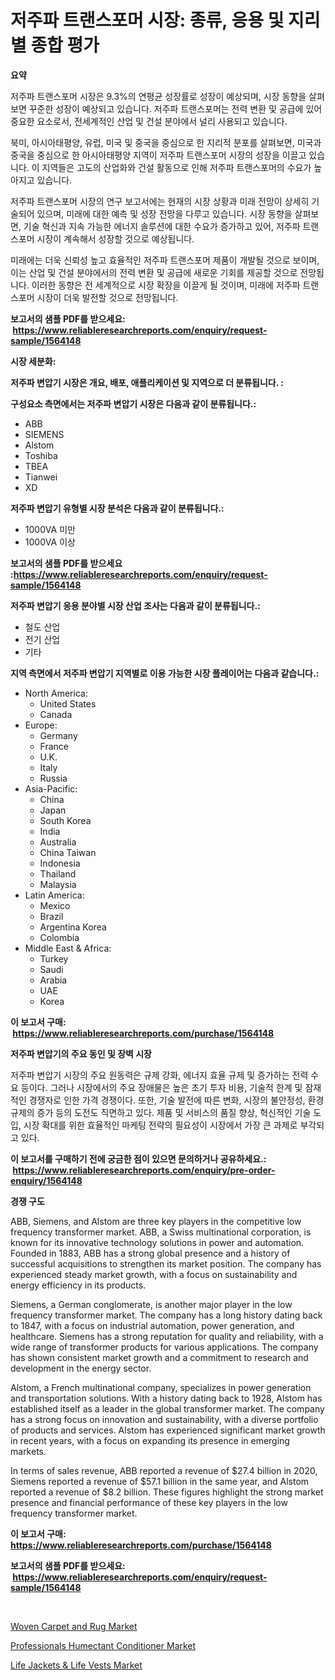 <p><h1>저주파 트랜스포머 시장: 종류, 응용 및 지리별 종합 평가</h1></p><p><strong>요약</strong></p>
<p><p>저주파 트랜스포머 시장은 9.3%의 연평균 성장률로 성장이 예상되며, 시장 동향을 살펴보면 꾸준한 성장이 예상되고 있습니다. 저주파 트랜스포머는 전력 변환 및 공급에 있어 중요한 요소로서, 전세계적인 산업 및 건설 분야에서 널리 사용되고 있습니다.</p><p>북미, 아시아태평양, 유럽, 미국 및 중국을 중심으로 한 지리적 분포를 살펴보면, 미국과 중국을 중심으로 한 아시아태평양 지역이 저주파 트랜스포머 시장의 성장을 이끌고 있습니다. 이 지역들은 고도의 산업화와 건설 활동으로 인해 저주파 트랜스포머의 수요가 높아지고 있습니다.</p><p>저주파 트랜스포머 시장의 연구 보고서에는 현재의 시장 상황과 미래 전망이 상세히 기술되어 있으며, 미래에 대한 예측 및 성장 전망을 다루고 있습니다. 시장 동향을 살펴보면, 기술 혁신과 지속 가능한 에너지 솔루션에 대한 수요가 증가하고 있어, 저주파 트랜스포머 시장이 계속해서 성장할 것으로 예상됩니다.</p><p>미래에는 더욱 신뢰성 높고 효율적인 저주파 트랜스포머 제품이 개발될 것으로 보이며, 이는 산업 및 건설 분야에서의 전력 변환 및 공급에 새로운 기회를 제공할 것으로 전망됩니다. 이러한 동향은 전 세계적으로 시장 확장을 이끌게 될 것이며, 미래에 저주파 트랜스포머 시장이 더욱 발전할 것으로 전망됩니다.</p></p>
<p><strong>보고서의 샘플 PDF를 받으세요: &nbsp;<a href="https://www.reliableresearchreports.com/enquiry/request-sample/1564148">https://www.reliableresearchreports.com/enquiry/request-sample/1564148</a></strong></p>
<p><strong>시장 세분화:</strong></p>
<p><strong> 저주파 변압기 시장은 개요, 배포, 애플리케이션 및 지역으로 더 분류됩니다. :</strong></p>
<p><strong>구성요소 측면에서는 저주파 변압기 시장은 다음과 같이 분류됩니다.:</strong></p>
<p><ul><li>ABB</li><li>SIEMENS</li><li>Alstom</li><li>Toshiba</li><li>TBEA</li><li>Tianwei</li><li>XD</li></ul></p>
<p><strong> 저주파 변압기 유형별 시장 분석은 다음과 같이 분류됩니다.:</strong></p>
<p><ul><li>1000VA 미만</li><li>1000VA 이상</li></ul></p>
<p><strong>보고서의 샘플 PDF를 받으세요 :<a href="https://www.reliableresearchreports.com/enquiry/request-sample/1564148">https://www.reliableresearchreports.com/enquiry/request-sample/1564148</a></strong></p>
<p><strong> 저주파 변압기 응용 분야별 시장 산업 조사는 다음과 같이 분류됩니다.:</strong></p>
<p><ul><li>철도 산업</li><li>전기 산업</li><li>기타</li></ul></p>
<p><strong>지역 측면에서 저주파 변압기 지역별로 이용 가능한 시장 플레이어는 다음과 같습니다.:</strong></p>
<p><ul>
    <li>
        North America:
        <ul>
            <li>United States</li>
            <li>Canada</li>
        </ul>
    </li>
    <li>
        Europe:
        <ul>
            <li>Germany</li>
            <li>France</li>
            <li>U.K.</li>
            <li>Italy</li>
            <li>Russia</li>
        </ul>
    </li>
    <li>
        Asia-Pacific:
        <ul>
            <li>China</li>
            <li>Japan</li>
            <li>South Korea</li>
            <li>India</li>
            <li>Australia</li>
            <li>China Taiwan</li>
            <li>Indonesia</li>
            <li>Thailand</li>
            <li>Malaysia</li>
        </ul>
    </li>
    <li>
        Latin America:
        <ul>
            <li>Mexico</li>
            <li>Brazil</li>
            <li>Argentina Korea</li>
            <li>Colombia</li>
        </ul>
    </li>
    <li>
        Middle East & Africa:
        <ul>
            <li>Turkey</li>
            <li>Saudi</li>
            <li>Arabia</li>
            <li>UAE</li>
            <li>Korea</li>
        </ul>
    </li>
    </ul></p>
<p><strong>이 보고서 구매: &nbsp;<a href="https://www.reliableresearchreports.com/purchase/1564148">https://www.reliableresearchreports.com/purchase/1564148</a></strong></p>
<p><strong>저주파 변압기의 주요 동인 및 장벽 시장</strong></p>
<p><p>저주파 변압기 시장의 주요 원동력은 규제 강화, 에너지 효율 규제 및 증가하는 전력 수요 등이다. 그러나 시장에서의 주요 장애물은 높은 초기 투자 비용, 기술적 한계 및 잠재적인 경쟁자로 인한 가격 경쟁이다. 또한, 기술 발전에 따른 변화, 시장의 불안정성, 환경 규제의 증가 등의 도전도 직면하고 있다. 제품 및 서비스의 품질 향상, 혁신적인 기술 도입, 시장 확대를 위한 효율적인 마케팅 전략의 필요성이 시장에서 가장 큰 과제로 부각되고 있다.</p></p>
<p><strong>이 보고서를 구매하기 전에 궁금한 점이 있으면 문의하거나 공유하세요.: &nbsp;<a href="https://www.reliableresearchreports.com/enquiry/pre-order-enquiry/1564148">https://www.reliableresearchreports.com/enquiry/pre-order-enquiry/1564148</a></strong></p>
<p><strong>경쟁 구도</strong></p>
<p><p>ABB, Siemens, and Alstom are three key players in the competitive low frequency transformer market. ABB, a Swiss multinational corporation, is known for its innovative technology solutions in power and automation. Founded in 1883, ABB has a strong global presence and a history of successful acquisitions to strengthen its market position. The company has experienced steady market growth, with a focus on sustainability and energy efficiency in its products.</p><p>Siemens, a German conglomerate, is another major player in the low frequency transformer market. The company has a long history dating back to 1847, with a focus on industrial automation, power generation, and healthcare. Siemens has a strong reputation for quality and reliability, with a wide range of transformer products for various applications. The company has shown consistent market growth and a commitment to research and development in the energy sector.</p><p>Alstom, a French multinational company, specializes in power generation and transportation solutions. With a history dating back to 1928, Alstom has established itself as a leader in the global transformer market. The company has a strong focus on innovation and sustainability, with a diverse portfolio of products and services. Alstom has experienced significant market growth in recent years, with a focus on expanding its presence in emerging markets.</p><p>In terms of sales revenue, ABB reported a revenue of $27.4 billion in 2020, Siemens reported a revenue of $57.1 billion in the same year, and Alstom reported a revenue of $8.2 billion. These figures highlight the strong market presence and financial performance of these key players in the low frequency transformer market.</p></p>
<p><strong>이 보고서 구매: &nbsp; <a href="https://www.reliableresearchreports.com/purchase/1564148">https://www.reliableresearchreports.com/purchase/1564148</a></strong></p>
<p><strong>보고서의 샘플 PDF를 받으세요: &nbsp;<a href="https://www.reliableresearchreports.com/enquiry/request-sample/1564148">https://www.reliableresearchreports.com/enquiry/request-sample/1564148</a></strong><strong></strong></p>
<p>&nbsp;</p>
<p><p><a href="https://github.com/bobicer/Market-Research-Report-List-2/blob/main/woven-carpet-and-rug-market.md">Woven Carpet and Rug Market</a></p><p><a href="https://github.com/seekum/Market-Research-Report-List-1/blob/main/professionals-humectant-conditioner-market.md">Professionals Humectant Conditioner Market</a></p><p><a href="https://github.com/timeliteaut/Market-Research-Report-List-1/blob/main/life-jackets-life-vests-market.md">Life Jackets & Life Vests Market</a></p></p>